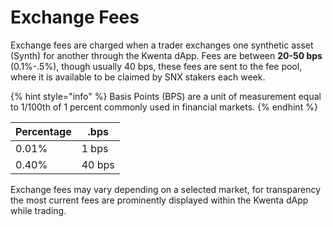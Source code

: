 # Exchange Fees

Exchange fees are charged when a trader exchanges one synthetic asset (Synth) for another through the Kwenta dApp. Fees are between **20-50 bps** (0.1%-.5%), though usually 40 bps, these fees are sent to the fee pool, where it is available to be claimed by SNX stakers each week.

{% hint style="info" %}
Basis Points (BPS) are a unit of measurement equal to 1/100th of 1 percent commonly used in financial markets.&#x20;
{% endhint %}

| Percentage | .bps   |
| ---------- | ------ |
| 0.01%      | 1 bps  |
| 0.40%      | 40 bps |

Exchange fees may vary depending on a selected market, for transparency the most current fees are prominently displayed within the Kwenta dApp while trading.&#x20;
